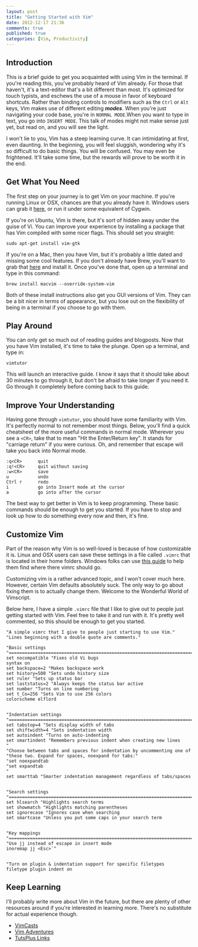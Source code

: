 ```yaml
---
layout: post
title: "Getting Started with Vim"
date: 2012-12-17 21:36
comments: true
published: true
categories: [Vim, Productivity]
---
```


## Introduction ##
This is a brief guide to get you acquainted with using Vim in the terminal. If
you're reading this, you've probably heard of Vim already. For those that
haven't, it's a text-editor that's a bit different than most. It's optimized for
touch typists, and eschews the use of a mouse in favor of keyboard shortcuts.
Rather than binding controls to modifiers such as the `Ctrl` or `Alt` keys, Vim
makes use of different editing __*modes*__. When you're just navigating your
code base, you're in `NORMAL MODE`.When you want to type in text, you go into
`INSERT MODE`. This talk of modes might not make sense just yet, but read on,
and you will see the light.

I won't lie to you, Vim has a steep learning curve. It can intimidating at
first, even daunting. In the beginning, you will feel sluggish, wondering why
it's so difficult to do basic things. You will be confused. You may even be
frightened. It'll take some time, but the rewards will prove to be worth it in
the end.

<!--more-->

## Get What You Need ##
The first step on your journey is to get Vim on your machine. If you're running
Linux or OSX, chances are that you already have it. Windows users can grab it
[here](http://www.vim.org/download.php), or run it under some equivalent of
Cygwin.

If you're on Ubuntu, Vim is there, but it's sort of hidden away under the guise
of Vi. You can improve your experience by installing a package that has Vim
compiled with some nicer flags. This should set you straight:

`sudo apt-get install vim-gtk`

If you're on a Mac, then you have Vim, but it's probably a little dated and
missing some cool features. If you don't already have Brew, you'll want to grab
that [here](http://mxcl.github.com/homebrew/) and install it. Once you've done
that, open up a terminal and type in this command:

`brew install macvim --override-system-vim`

Both of these install instructions also get you GUI versions of Vim. They can be
a bit nicer in terms of appearance, but you lose out on the flexibility of being
in a terminal if you choose to go with them.


## Play Around ##
You can only get so much out of reading guides and blogposts. Now that you have
Vim installed, it's time to take the plunge. Open up a terminal, and type in:

`vimtutor`

This will launch an interactive guide. I know it says that it should take about
30 minutes to go through it, but don't be afraid to take longer if you need it.
Go through it completely before coming back to this guide.

## Improve Your Understanding ##
Having gone through `vimtutor`, you should have some familiarity with Vim. It's
perfectly normal to not remember most things. Below, you'll find a quick
cheatsheet of the more useful commands in normal mode. Wherever you see a
`<CR>`, take that to mean "Hit the Enter/Return key". It stands for "carriage
return" if you were curious. Oh, and remember that escape will take you back
into Normal mode.

    :q<CR>      quit
    :q!<CR>     quit without saving
    :w<CR>      save
    u           undo
    Ctrl r      redo
    i           go into Insert mode at the cursor
    a           go into after the cursor

The best way to get better in Vim is to keep programming. These basic commands
should be enough to get you started. If you have to stop and look up how to do
something every now and then, it's fine.


## Customize Vim ##

Part of the reason why Vim is so well-loved is because of how customizable it
is. Linux and OSX users can save these settings in a file called `.vimrc` that
is located in their home folders. Windows folks can use
[this guide](http://superuser.com/questions/86246/where-should-the-vimrc-file-be-located-on-windows-7)
to help them find where there vimrc should go.

Customizing vim is a rather advanced topic, and I won't cover much here.
However, certain Vim defaults absolutely suck. The only way to go about fixing
them is to actually change them. Welcome to the Wonderful World of Vimscript.

Below here, I have a simple `.vimrc` file that I like to give out to people just
getting started with Vim. Feel free to take it and run with it. It's pretty well
commented, so this should be enough to get you started.

``` vim .vimrc
"A simple vimrc that I give to people just starting to use Vim."
"Lines beginning with a double quote are comments."

"Basic settings
"=======================================================================
set nocompatible "Fixes old Vi bugs
syntax on
set backspace=2 "Makes backspace work
set history=500 "Sets undo history size
set ruler "Sets up status bar
set laststatus=2 "Always keeps the status bar active
set number "Turns on line numbering
set t_Co=256 "Sets Vim to use 256 colors
colorscheme elflord


"Indentation settings
"=======================================================================
set tabstop=4 "Sets display width of tabs
set shiftwidth=4 "Sets indentation width
set autoindent "Turns on auto-indenting
set smartindent "Remembers previous indent when creating new lines
"
"Choose between tabs and spaces for indentation by uncommenting one of
"these two. Expand for spaces, noexpand for tabs:"
"set noexpandtab
"set expandtab
"
set smarttab "Smarter indentation management regardless of tabs/spaces


"Search settings
"=======================================================================
set hlsearch "Highlights search terms
set showmatch "Highlights matching parentheses
set ignorecase "Ignores case when searching
set smartcase "Unless you put some caps in your search term


"Key mappings
"=======================================================================
"Use jj instead of escape in insert mode
inoremap jj <Esc>`^


"Turn on plugin & indentation support for specific filetypes
filetype plugin indent on
```

## Keep Learning ##

I'll probably write more about Vim in the future, but there are plenty of other
resources around if you're interested in learning more. There's no substitute
for actual experience though.

* [VimCasts](http://vimcasts.org)
* [Vim Adventures](http://vim-adventures.com/)
* [TutsPlus Links](http://net.tutsplus.com/articles/web-roundups/25-vim-tutorials-screencasts-and-resources/)
